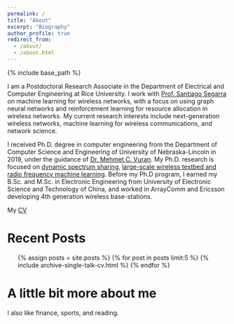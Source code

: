 ```yaml
---
permalink: /
title: "About"
excerpt: "Biography"
author_profile: true
redirect_from:
  - /about/
  - /about.html
---
```

{% include base_path %}

I am a Postdoctoral Research Associate in the Department of Electrical and Computer Engineering at Rice University. I work with [Prof. Santiago Segarra](http://segarra.rice.edu/) on machine learning for wireless networks, with a focus on using graph neural networks and reinforcement learning for resource allocation in wireless networks. My current research interests include next-generation wireless networks, machine learning for wireless communications, and network science.

I received Ph.D. degree in computer engineering from the Department of Computer Science and Engineering of University of Nebraska-Lincoln in 2019, under the guidance of [Dr. Mehmet C. Vuran](http://cse.unl.edu/~mcvuran/). My Ph.D. research is focused on [dynamic spectrum sharing]({{site.baseurl}}/portfolio/cognitive-radio-networks/), [large-scale wireless testbed and radio frequency machine learning](https://cpn.unl.edu/projects/cosec). Before my Ph.D program, I earned my B.Sc. and M.Sc. in Electronic Engineering from University of Electronic Science and Technology of China, and worked in ArrayComm and Ericsson developing 4th generation wireless base-stations.

My [CV]({{site.baseurl}}/files/zhongyuanzhao-cv.pdf)

Recent Posts
======

<ul>
{% assign posts = site.posts %}
{% for post in posts limit:5  %}
    {% include archive-single-talk-cv.html %}
{% endfor %}
</ul>

A little bit more about me
======

I also like finance, sports, and reading.